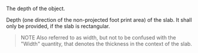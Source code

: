 The depth of the object.


<!-- comment -->


Depth (one direction of the non-projected foot print area) of the slab. It shall only be provided, if the slab is rectangular.



> 
> NOTE Also referred to as width, but not to be confused with the "Width" quantity, that denotes the thickness in the context of the slab.
> 
> 
>
